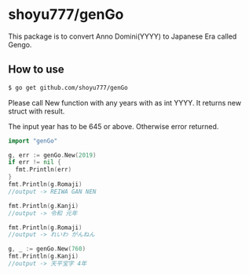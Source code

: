 # shoyu777/genGo
This package is to convert Anno Domini(YYYY) to Japanese Era called Gengo.

## How to use
```bash
$ go get github.com/shoyu777/genGo
```
Please call New function with any years with as int YYYY. It returns new struct with result.

The input year has to be 645 or above. Otherwise error returned.

```go
import "genGo"
```

```go
g, err := genGo.New(2019)
if err != nil {
  fmt.Println(err)
}
fmt.Println(g.Romaji)
//output -> REIWA GAN NEN

fmt.Println(g.Kanji)
//output -> 令和 元年

fmt.Println(g.Romaji)
//output -> れいわ がんねん

```

```go
g, _ := genGo.New(760)
fmt.Println(g.Kanji)
//output -> 天平宝字 4年
```
